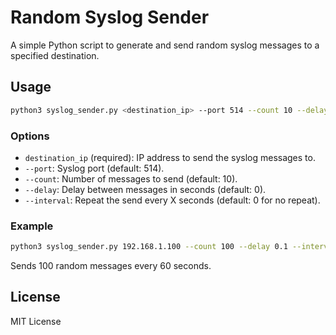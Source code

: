 # Random Syslog Sender

A simple Python script to generate and send random syslog messages to a specified destination.

## Usage

```bash
python3 syslog_sender.py <destination_ip> --port 514 --count 10 --delay 0.5 --interval 0
```

### Options

- `destination_ip` (required): IP address to send the syslog messages to.
- `--port`: Syslog port (default: 514).
- `--count`: Number of messages to send (default: 10).
- `--delay`: Delay between messages in seconds (default: 0).
- `--interval`: Repeat the send every X seconds (default: 0 for no repeat).

### Example

```bash
python3 syslog_sender.py 192.168.1.100 --count 100 --delay 0.1 --interval 60
```

Sends 100 random messages every 60 seconds.

## License

MIT License
